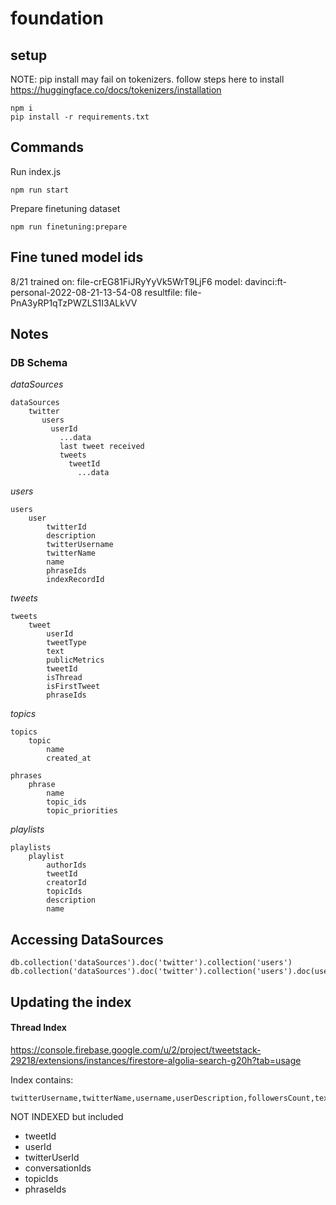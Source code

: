 # foundation

## setup

NOTE: pip install may fail on tokenizers. follow steps here to install https://huggingface.co/docs/tokenizers/installation

```
npm i
pip install -r requirements.txt
```

## Commands

Run index.js

```
npm run start
```

Prepare finetuning dataset

```
npm run finetuning:prepare
```

## Fine tuned model ids

8/21
trained on: file-crEG81FiJRyYyVk5WrT9LjF6
model: davinci:ft-personal-2022-08-21-13-54-08
resultfile: file-PnA3yRP1qTzPWZLS1I3ALkVV

## Notes

### DB Schema

_dataSources_

```
dataSources
    twitter
       users
         userId
           ...data
           last tweet received
           tweets
             tweetId
               ...data
```

_users_

```
users
    user
        twitterId
        description
        twitterUsername
        twitterName
        name
        phraseIds
        indexRecordId
```

_tweets_

```
tweets
    tweet
        userId
        tweetType
        text
        publicMetrics
        tweetId
        isThread
        isFirstTweet
        phraseIds
```

_topics_

```
topics
    topic
        name
        created_at
```

```
phrases
    phrase
        name
        topic_ids
        topic_priorities
```

_playlists_

```
playlists
    playlist
        authorIds
        tweetId
        creatorId
        topicIds
        description
        name
```

## Accessing DataSources

```
db.collection('dataSources').doc('twitter').collection('users')
db.collection('dataSources').doc('twitter').collection('users').doc(userId).collection(tweets).document(tweetId)
```

## Updating the index

#### Thread Index

https://console.firebase.google.com/u/2/project/tweetstack-29218/extensions/instances/firestore-algolia-search-g20h?tab=usage

Index contains:

    twitterUsername,twitterName,username,userDescription,followersCount,text,likeCount,retweetCount,quoteCount,phrases,topics

NOT INDEXED but included

- tweetId
- userId
- twitterUserId
- conversationIds
- topicIds
- phraseIds
